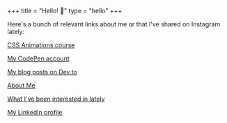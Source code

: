 +++
title = "Hello! 👋"
type = "hello"
+++

Here's a bunch of relevant links about me or that I've shared on Instagram lately:

<a href="https://css-animations.io/" class="c-linktree__link c-linktree__link--highlighted">CSS Animations course</a>

<a href="https://codepen.io/claireparker/" class="c-linktree__link">My CodePen account</a>

<a href="https://dev.to/claireparker" class="c-linktree__link">My blog posts on Dev.to</a>

<a href="/about" class="c-linktree__link">About Me</a>

<a href="/interesting" class="c-linktree__link">What I've been interested in lately</a>

<a href="https://uk.linkedin.com/in/claireparker2" class="c-linktree__link">My LinkedIn profile</a>
